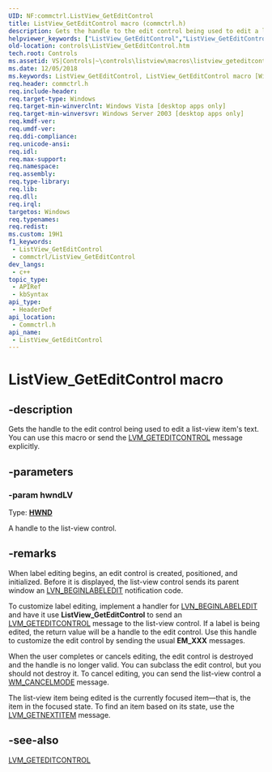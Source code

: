 ```yaml
---
UID: NF:commctrl.ListView_GetEditControl
title: ListView_GetEditControl macro (commctrl.h)
description: Gets the handle to the edit control being used to edit a list-view item's text. You can use this macro or send the LVM_GETEDITCONTROL message explicitly.
helpviewer_keywords: ["ListView_GetEditControl","ListView_GetEditControl macro [Windows Controls]","_win32_ListView_GetEditControl","_win32_ListView_GetEditControl_cpp","commctrl/ListView_GetEditControl","controls.ListView_GetEditControl","controls._win32_ListView_GetEditControl"]
old-location: controls\ListView_GetEditControl.htm
tech.root: Controls
ms.assetid: VS|Controls|~\controls\listview\macros\listview_geteditcontrol.htm
ms.date: 12/05/2018
ms.keywords: ListView_GetEditControl, ListView_GetEditControl macro [Windows Controls], _win32_ListView_GetEditControl, _win32_ListView_GetEditControl_cpp, commctrl/ListView_GetEditControl, controls.ListView_GetEditControl, controls._win32_ListView_GetEditControl
req.header: commctrl.h
req.include-header: 
req.target-type: Windows
req.target-min-winverclnt: Windows Vista [desktop apps only]
req.target-min-winversvr: Windows Server 2003 [desktop apps only]
req.kmdf-ver: 
req.umdf-ver: 
req.ddi-compliance: 
req.unicode-ansi: 
req.idl: 
req.max-support: 
req.namespace: 
req.assembly: 
req.type-library: 
req.lib: 
req.dll: 
req.irql: 
targetos: Windows
req.typenames: 
req.redist: 
ms.custom: 19H1
f1_keywords:
 - ListView_GetEditControl
 - commctrl/ListView_GetEditControl
dev_langs:
 - c++
topic_type:
 - APIRef
 - kbSyntax
api_type:
 - HeaderDef
api_location:
 - Commctrl.h
api_name:
 - ListView_GetEditControl
---
```


# ListView_GetEditControl macro


## -description

Gets the handle to the edit control being used to edit a list-view item's text. You can use this macro or send the <a href="https://docs.microsoft.com/windows/desktop/Controls/lvm-geteditcontrol">LVM_GETEDITCONTROL</a> message explicitly.

## -parameters

### -param hwndLV

Type: <b><a href="https://docs.microsoft.com/windows/desktop/WinProg/windows-data-types">HWND</a></b>

A handle to the list-view control.

## -remarks

When label editing begins, an edit control is created, positioned, and initialized. Before it is displayed, the list-view control sends its parent window an <a href="https://docs.microsoft.com/windows/desktop/Controls/lvn-beginlabeledit">LVN_BEGINLABELEDIT</a> notification code. 

To customize label editing, implement a handler for <a href="https://docs.microsoft.com/windows/desktop/Controls/lvn-beginlabeledit">LVN_BEGINLABELEDIT</a> and have it use <b>ListView_GetEditControl</b> to send an <a href="https://docs.microsoft.com/windows/desktop/Controls/lvm-geteditcontrol">LVM_GETEDITCONTROL</a> message to the list-view control. If a label is being edited, the return value will be a handle to the edit control. Use this handle to customize the edit control by sending the usual 
				<b>EM_XXX</b> messages. 

When the user completes or cancels editing, the edit control is destroyed and the handle is no longer valid. You can subclass the edit control, but you should not destroy it. To cancel editing, you can send the list-view control a <a href="https://docs.microsoft.com/windows/desktop/winmsg/wm-cancelmode">WM_CANCELMODE</a> message.

The list-view item being edited is the currently focused item—that is, the item in the focused state. To find an item based on its state, use the <a href="https://docs.microsoft.com/windows/desktop/Controls/lvm-getnextitem">LVM_GETNEXTITEM</a> message.

## -see-also

<a href="https://docs.microsoft.com/windows/desktop/Controls/lvm-geteditcontrol">LVM_GETEDITCONTROL</a>

